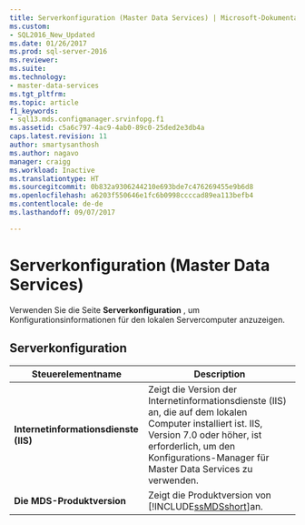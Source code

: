 ```yaml
---
title: Serverkonfiguration (Master Data Services) | Microsoft-Dokumentation
ms.custom:
- SQL2016_New_Updated
ms.date: 01/26/2017
ms.prod: sql-server-2016
ms.reviewer: 
ms.suite: 
ms.technology:
- master-data-services
ms.tgt_pltfrm: 
ms.topic: article
f1_keywords:
- sql13.mds.configmanager.srvinfopg.f1
ms.assetid: c5a6c797-4ac9-4ab0-89c0-25ded2e3db4a
caps.latest.revision: 11
author: smartysanthosh
ms.author: nagavo
manager: craigg
ms.workload: Inactive
ms.translationtype: HT
ms.sourcegitcommit: 0b832a9306244210e693bde7c476269455e9b6d8
ms.openlocfilehash: a6203f550646e1fc6b0998ccccad89ea113befb4
ms.contentlocale: de-de
ms.lasthandoff: 09/07/2017

---
```

# <a name="server-configuration-mds-configuration-manager"></a>Serverkonfiguration (Master Data Services)
  Verwenden Sie die Seite **Serverkonfiguration** , um Konfigurationsinformationen für den lokalen Servercomputer anzuzeigen.  
  
## <a name="server-configuration"></a>Serverkonfiguration  
  
|Steuerelementname|Description|  
|------------------|-----------------|  
|**Internetinformationsdienste (IIS)**|Zeigt die Version der Internetinformationsdienste (IIS) an, die auf dem lokalen Computer installiert ist. IIS, Version 7.0 oder höher, ist erforderlich, um den Konfigurations-Manager für Master Data Services zu verwenden.|  
|**Die MDS-Produktversion**|Zeigt die Produktversion von [!INCLUDE[ssMDSshort](../includes/ssmdsshort-md.md)]an.|  
  
  

